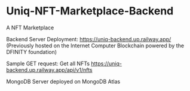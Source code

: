 # Uniq-NFT-Marketplace-Backend
A NFT Marketplace

Backend Server Deployment: https://uniq-backend.up.railway.app/
<br>
(Previously hosted on the Internet Computer Blockchain powered by the DFINITY foundation)

Sample GET request:
Get all NFTs
https://uniq-backend.up.railway.app/api/v1/nfts

MongoDB Server deployed on MongoDB Atlas
